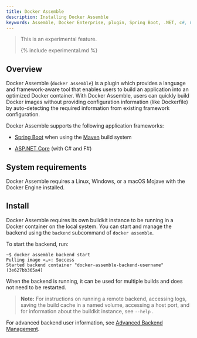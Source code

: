 ```yaml
---
title: Docker Assemble
description: Installing Docker Assemble
keywords: Assemble, Docker Enterprise, plugin, Spring Boot, .NET, c#, F#
---
```


>This is an experimental feature.
>
>{% include experimental.md %}

## Overview

Docker Assemble (`docker assemble`) is a plugin which provides a language and framework-aware tool that enables users to build an application into an optimized Docker container. With Docker Assemble, users can quickly build Docker images without providing configuration information (like Dockerfile) by auto-detecting the required information from existing framework configuration.

Docker Assemble supports the following application frameworks:

- [Spring Boot](https://spring.io/projects/spring-boot) when using the [Maven](https://maven.apache.org/) build system

- [ASP.NET Core](https://docs.microsoft.com/en-us/aspnet/core) (with C# and F#)

## System requirements

Docker Assemble requires a Linux, Windows, or a macOS Mojave with the Docker Engine installed.

## Install

Docker Assemble requires its own buildkit instance to be running in a Docker container on the local system. You can start and manage the backend using the `backend` subcommand of `docker assemble`.

To start the backend, run:

```
~$ docker assemble backend start
Pulling image «…»: Success
Started backend container "docker-assemble-backend-username" (3e627bb365a4)
```

When the backend is running, it can be used for multiple builds and does not need to be restarted.

> **Note:** For instructions on running a remote backend, accessing logs, saving the build cache in a named volume, accessing a host port, and for information about the buildkit instance, see `--help` .

For advanced backend user information, see [Advanced Backend Management](/assemble/adv-backend-manage/).
